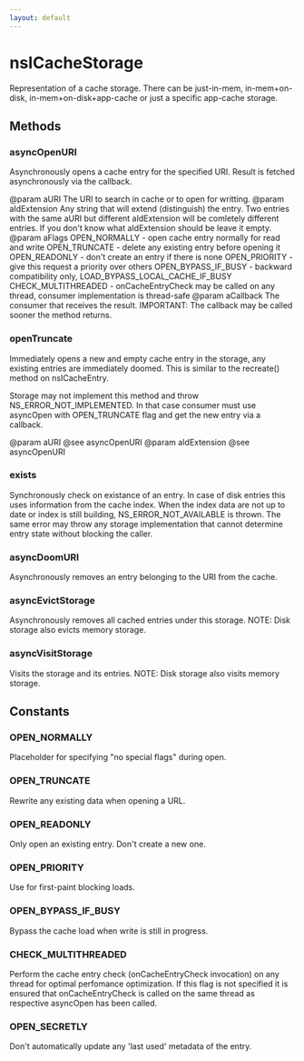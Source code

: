 ```yaml
---
layout: default
---
```


# nsICacheStorage #

Representation of a cache storage. There can be just-in-mem,
in-mem+on-disk, in-mem+on-disk+app-cache or just a specific
app-cache storage.


## Methods ##

### asyncOpenURI ###

Asynchronously opens a cache entry for the specified URI.
Result is fetched asynchronously via the callback.

@param aURI
   The URI to search in cache or to open for writting.
@param aIdExtension
   Any string that will extend (distinguish) the entry.  Two entries
   with the same aURI but different aIdExtension will be comletely
   different entries.  If you don't know what aIdExtension should be
   leave it empty.
@param aFlags
   OPEN_NORMALLY - open cache entry normally for read and write
   OPEN_TRUNCATE - delete any existing entry before opening it
   OPEN_READONLY - don't create an entry if there is none
   OPEN_PRIORITY - give this request a priority over others
   OPEN_BYPASS_IF_BUSY - backward compatibility only, LOAD_BYPASS_LOCAL_CACHE_IF_BUSY
   CHECK_MULTITHREADED - onCacheEntryCheck may be called on any thread, consumer 
                         implementation is thread-safe
@param aCallback
   The consumer that receives the result.
   IMPORTANT: The callback may be called sooner the method returns.


### openTruncate ###

Immediately opens a new and empty cache entry in the storage, any existing
entries are immediately doomed.  This is similar to the recreate() method
on nsICacheEntry.

Storage may not implement this method and throw NS_ERROR_NOT_IMPLEMENTED.
In that case consumer must use asyncOpen with OPEN_TRUNCATE flag and get
the new entry via a callback.

@param aURI @see asyncOpenURI
@param aIdExtension @see asyncOpenURI


### exists ###

Synchronously check on existance of an entry.  In case of disk entries
this uses information from the cache index.  When the index data are not
up to date or index is still building, NS_ERROR_NOT_AVAILABLE is thrown.
The same error may throw any storage implementation that cannot determine
entry state without blocking the caller.


### asyncDoomURI ###

Asynchronously removes an entry belonging to the URI from the cache.


### asyncEvictStorage ###

Asynchronously removes all cached entries under this storage.
NOTE: Disk storage also evicts memory storage.


### asyncVisitStorage ###

Visits the storage and its entries.
NOTE: Disk storage also visits memory storage.


## Constants ##

### OPEN_NORMALLY ###

Placeholder for specifying "no special flags" during open.


### OPEN_TRUNCATE ###

Rewrite any existing data when opening a URL.


### OPEN_READONLY ###

Only open an existing entry.  Don't create a new one.


### OPEN_PRIORITY ###

Use for first-paint blocking loads.


### OPEN_BYPASS_IF_BUSY ###

Bypass the cache load when write is still in progress.


### CHECK_MULTITHREADED ###

Perform the cache entry check (onCacheEntryCheck invocation) on any thread 
for optimal perfomance optimization.  If this flag is not specified it is
ensured that onCacheEntryCheck is called on the same thread as respective 
asyncOpen has been called.


### OPEN_SECRETLY ###

Don't automatically update any 'last used' metadata of the entry.


